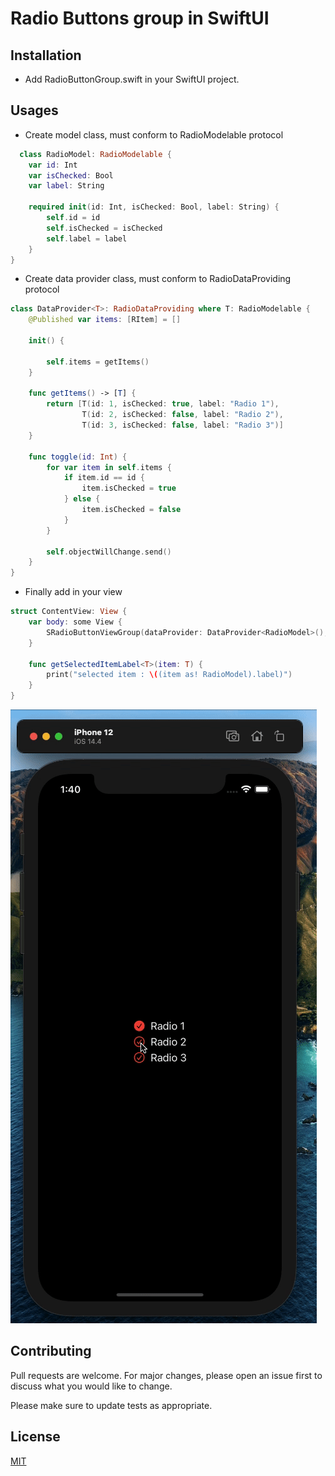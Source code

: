 # Radio Buttons group in SwiftUI

## Installation
* Add RadioButtonGroup.swift in your SwiftUI project.

   
## Usages
* Create model class, must conform to RadioModelable protocol
```swift
  class RadioModel: RadioModelable {
    var id: Int
    var isChecked: Bool
    var label: String
    
    required init(id: Int, isChecked: Bool, label: String) {
        self.id = id
        self.isChecked = isChecked
        self.label = label
    }
}
```

* Create data provider class, must conform to RadioDataProviding protocol
  
```swift
class DataProvider<T>: RadioDataProviding where T: RadioModelable {
    @Published var items: [RItem] = []
    
    init() {
        
        self.items = getItems()
    }
    
    func getItems() -> [T] {
        return [T(id: 1, isChecked: true, label: "Radio 1"),
                T(id: 2, isChecked: false, label: "Radio 2"),
                T(id: 3, isChecked: false, label: "Radio 3")]
    }
    
    func toggle(id: Int) {
        for var item in self.items {
            if item.id == id {
                item.isChecked = true
            } else {
                item.isChecked = false
            }
        }
        
        self.objectWillChange.send()
    }
}
```

* Finally add in your view

```swift
struct ContentView: View {
    var body: some View {
        SRadioButtonViewGroup(dataProvider: DataProvider<RadioModel>(), selectedItem: getSelectedItemLabel)
    }
    
    func getSelectedItemLabel<T>(item: T) {
        print("selected item : \((item as! RadioModel).label)")
    }
}
```

![Alt Text](https://github.com/sminrana/swiftui-radio-button-group/blob/main/preview.gif)

## Contributing
Pull requests are welcome. For major changes, please open an issue first to discuss what you would like to change.

Please make sure to update tests as appropriate.

## License
[MIT](https://github.com/sminrana/swiftui-radio-button-group/blob/main/LICENSE)